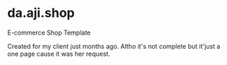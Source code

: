 # da.aji.shop
E-commerce Shop Template

Created for my client just months ago. Altho it's not complete but it'just a one page cause it was her request.
